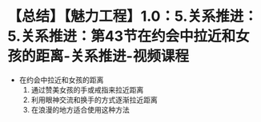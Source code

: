 # 【总结】【魅力工程】1.0：5.关系推进：5.关系推进：第43节在约会中拉近和女孩的距离-关系推进-视频课程

-   在约会中拉近和女孩的距离
    1.  通过赞美女孩的手或戒指来拉近距离
    2.  利用眼神交流和换手的方式逐渐拉近距离
    3.  在浪漫的地方适合使用这种方法
